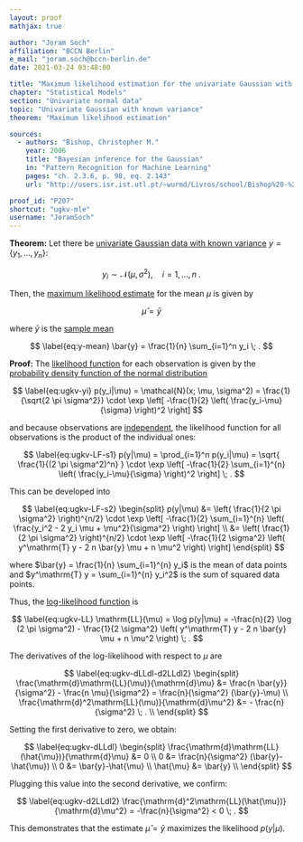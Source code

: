 ```yaml
---
layout: proof
mathjax: true

author: "Joram Soch"
affiliation: "BCCN Berlin"
e_mail: "joram.soch@bccn-berlin.de"
date: 2021-03-24 03:48:00

title: "Maximum likelihood estimation for the univariate Gaussian with known variance"
chapter: "Statistical Models"
section: "Univariate normal data"
topic: "Univariate Gaussian with known variance"
theorem: "Maximum likelihood estimation"

sources:
  - authors: "Bishop, Christopher M."
    year: 2006
    title: "Bayesian inference for the Gaussian"
    in: "Pattern Recognition for Machine Learning"
    pages: "ch. 2.3.6, p. 98, eq. 2.143"
    url: "http://users.isr.ist.utl.pt/~wurmd/Livros/school/Bishop%20-%20Pattern%20Recognition%20And%20Machine%20Learning%20-%20Springer%20%202006.pdf"

proof_id: "P207"
shortcut: "ugkv-mle"
username: "JoramSoch"
---
```



**Theorem:** Let there be [univariate Gaussian data with known variance](/D/ugkv) $y = \left\lbrace y_1, \ldots, y_n \right\rbrace$:

$$ \label{eq:ugkv}
y_i \sim \mathcal{N}(\mu, \sigma^2), \quad i = 1, \ldots, n \; .
$$

Then, the [maximum likelihood estimate](/D/mle) for the mean $\mu$ is given by

$$ \label{eq:ugkv-MLE}
\hat{\mu} = \bar{y}
$$

where $\bar{y}$ is the [sample mean](/P/mean-sample)

$$ \label{eq:y-mean}
\bar{y} = \frac{1}{n} \sum_{i=1}^n y_i \; .
$$


**Proof:** The [likelihood function](/D/lf) for each observation is given by the [probability density function of the normal distribution](/P/norm-pdf)

$$ \label{eq:ugkv-yi}
p(y_i|\mu) = \mathcal{N}(x; \mu, \sigma^2) = \frac{1}{\sqrt{2 \pi \sigma^2}} \cdot \exp \left[ -\frac{1}{2} \left( \frac{y_i-\mu}{\sigma} \right)^2 \right]
$$

and because observations are [independent](/D/ind), the likelihood function for all observations is the product of the individual ones:

$$ \label{eq:ugkv-LF-s1}
p(y|\mu) = \prod_{i=1}^n p(y_i|\mu) = \sqrt{ \frac{1}{(2 \pi \sigma^2)^n} } \cdot \exp \left[ -\frac{1}{2} \sum_{i=1}^{n} \left( \frac{y_i-\mu}{\sigma} \right)^2 \right] \; .
$$

This can be developed into

$$ \label{eq:ugkv-LF-s2}
\begin{split}
p(y|\mu) &= \left( \frac{1}{2 \pi \sigma^2} \right)^{n/2} \cdot \exp \left[ -\frac{1}{2} \sum_{i=1}^{n} \left( \frac{y_i^2 - 2 y_i \mu + \mu^2}{\sigma^2} \right) \right] \\
&= \left( \frac{1}{2 \pi \sigma^2} \right)^{n/2} \cdot \exp \left[ -\frac{1}{2 \sigma^2} \left( y^\mathrm{T} y - 2 n \bar{y} \mu + n \mu^2 \right) \right]
\end{split}
$$

where $\bar{y} = \frac{1}{n} \sum_{i=1}^{n} y_i$ is the mean of data points and $y^\mathrm{T} y = \sum_{i=1}^{n} y_i^2$ is the sum of squared data points.

Thus, the [log-likelihood function](/D/llf) is

$$ \label{eq:ugkv-LL}
\mathrm{LL}(\mu) = \log p(y|\mu) = -\frac{n}{2} \log (2 \pi \sigma^2) - \frac{1}{2 \sigma^2} \left( y^\mathrm{T} y - 2 n \bar{y} \mu + n \mu^2 \right) \; .
$$

The derivatives of the log-likelihood with respect to $\mu$ are

$$ \label{eq:ugkv-dLLdl-d2LLdl2}
\begin{split}
\frac{\mathrm{d}\mathrm{LL}(\mu)}{\mathrm{d}\mu} &= \frac{n \bar{y}}{\sigma^2} - \frac{n \mu}{\sigma^2} = \frac{n}{\sigma^2} (\bar{y}-\mu) \\
\frac{\mathrm{d}^2\mathrm{LL}(\mu)}{\mathrm{d}\mu^2} &= - \frac{n}{\sigma^2} \; . \\
\end{split}
$$

Setting the first derivative to zero, we obtain:

$$ \label{eq:ugkv-dLLdl}
\begin{split}
\frac{\mathrm{d}\mathrm{LL}(\hat{\mu})}{\mathrm{d}\mu} &= 0 \\
0 &= \frac{n}{\sigma^2} (\bar{y}-\hat{\mu}) \\
0 &= \bar{y}-\hat{\mu} \\
\hat{\mu} &= \bar{y} \\
\end{split}
$$

Plugging this value into the second derivative, we confirm:

$$ \label{eq:ugkv-d2LLdl2}
\frac{\mathrm{d}^2\mathrm{LL}(\hat{\mu})}{\mathrm{d}\mu^2} = -\frac{n}{\sigma^2} < 0 \; .
$$

This demonstrates that the estimate $\hat{\mu} = \bar{y}$ maximizes the likelihood $p(y \vert \mu)$.